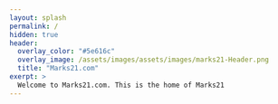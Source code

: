 ```yaml
---
layout: splash
permalink: /
hidden: true
header:
  overlay_color: "#5e616c"
  overlay_image: /assets/images/assets/images/marks21-Header.png
  title: "Marks21.com"
exerpt: > 
  Welcome to Marks21.com. This is the home of Marks21 
---
```

